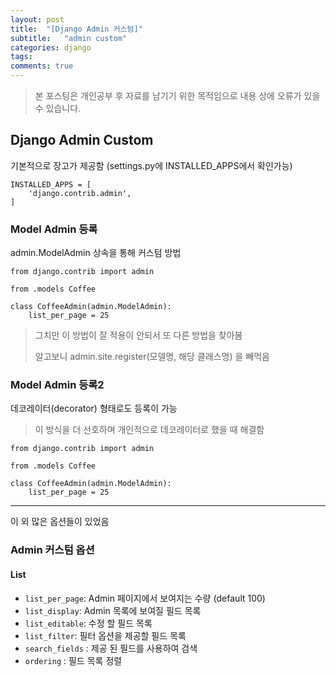 ```yaml
---
layout: post
title:  "[Django Admin 커스텀]"
subtitle:   "admin custom"
categories: django
tags:
comments: true
---
```

> 본 포스팅은 개인공부 후 자료를 남기기 위한 목적임으로 내용 상에 오류가 있을 수 있습니다.

## Django Admin Custom

기본적으로 장고가 제공함 (settings.py에 INSTALLED_APPS에서 확인가능)

```django
INSTALLED_APPS = [
    'django.contrib.admin',
]
```

### Model Admin 등록
admin.ModelAdmin 상속을 통해 커스텀 방법

```admin
from django.contrib import admin

from .models Coffee

class CoffeeAdmin(admin.ModelAdmin):
    list_per_page = 25
```

> 그치만 이 방법이 잘 적용이 안되서 또 다른 방법을 찾아봄
>
> 알고보니 admin.site.register(모델명, 해당 클래스명) 을 빼먹음

### Model Admin 등록2
데코레이터(decorator) 형태로도 등록이 가능

> 이 방식을 더 선호하며 개인적으로 데코레이터로 했을 때 해결함

```admin
from django.contrib import admin

from .models Coffee

class CoffeeAdmin(admin.ModelAdmin):
    list_per_page = 25
```

----

이 외 많은 옵션들이 있었음

### Admin 커스텀 옵션
#### List
- `list_per_page`: Admin 페이지에서 보여지는 수량 (default 100)
- `list_display`: Admin 목록에 보여질 필드 목록
- `list_editable`: 수정 할 필드 목록
- `list_filter`: 필터 옵션을 제공할 필드 목록
- `search_fields` : 제공 된 필드를 사용하여 검색
- `ordering` : 필드 목록 정렬
